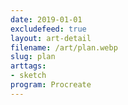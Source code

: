 ```yaml
---
date: 2019-01-01
excludefeed: true
layout: art-detail
filename: /art/plan.webp
slug: plan
arttags:
- sketch
program: Procreate
---
```

